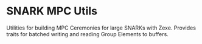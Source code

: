 # SNARK MPC Utils

Utilities for building MPC Ceremonies for large SNARKs with Zexe.
Provides traits for batched writing and reading Group Elements
to buffers.